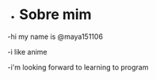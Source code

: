 - #  Sobre mim
-hi my name is @maya151106

-i like anime

-i'm looking forward to learning to program
